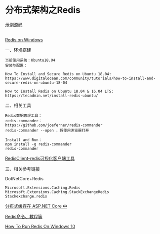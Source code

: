 # 分布式架构之Redis

[示例源码](https://github.com/qq283335746/Yibi/tree/master/Src/Yibi/Cache) <br /><br />

[Redis on Windows](https://github.com/microsoftarchive/redis/releases)

一、环境搭建
```
当前使用系统：Ubuntu18.04
安装与配置：

How To Install and Secure Redis on Ubuntu 18.04:
https://www.digitalocean.com/community/tutorials/how-to-install-and-secure-redis-on-ubuntu-18-04

How to Install Redis on Ubuntu 18.04 & 16.04 LTS:
https://tecadmin.net/install-redis-ubuntu/
```
二、相关工具
```
Redis数据管理工具：
redis-commander：
https://github.com/joeferner/redis-commander
redis-commander --open ，将使用浏览器打开

Install and Run：
npm install -g redis-commander
redis-commander
```

[RedisClient-redis可视化客户端工具](https://github.com/caoxinyu/RedisClient)

三、相关参考链接

DotNetCore+Redis
```
Microsoft.Extensions.Caching.Redis
Microsoft.Extensions.Caching.StackExchangeRedis
Stackexchange.redis
```

[分布式缓存在 ASP.NET Core 中](https://docs.microsoft.com/zh-cn/aspnet/core/performance/caching/distributed?view=aspnetcore-2.2)

[Redis命令、教程等](http://www.redis.net.cn/order/3662.html)

[How To Run Redis On Windows 10](https://www.techomoro.com/how-to-run-redis-on-windows-10/)

